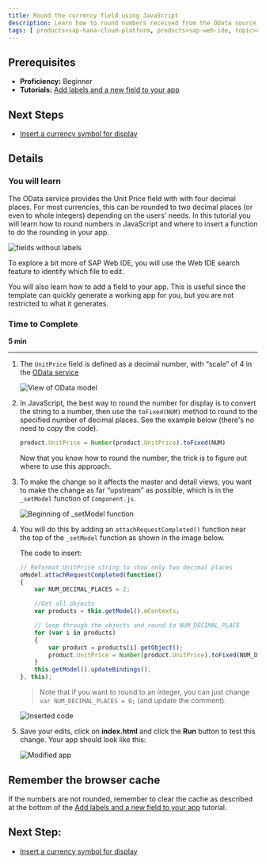 ```yaml
---
title: Round the currency field using JavaScript
description: Learn how to round numbers received from the OData source using JavaScript.
tags: [ products>sap-hana-cloud-platform, products>sap-web-ide, topic>cloud, topic>html5, topic>mobile, topic>odata, tutorial>beginner ]
---
```


## Prerequisites
 - **Proficiency:** Beginner
 - **Tutorials:** [Add labels and a new field to your app](http://go.sap.com/developer/tutorials/hcp-webide-add-labels-field.html)

## Next Steps
 - [Insert a currency symbol for display](http://go.sap.com/developer/tutorials/hcp-webide-insert-currency-symbol.html)

## Details

### You will learn
The OData service provides the Unit Price field with with four decimal places. For most currencies, this can be rounded to two decimal places (or even to whole integers) depending on the users' needs. In this tutorial you will learn how to round numbers in JavaScript and where to insert a function to do the rounding in your app.

 ![fields without labels](https://raw.githubusercontent.com/SAPDocuments/Tutorials/master/tutorials/hcp-webide-round-currency/mob2-2_0.png)

To explore a bit more of SAP Web IDE, you will use the Web IDE search feature to identify which file to edit.

You will also learn how to add a field to your app. This is useful since the template can quickly generate a working app for you, but you are not restricted to what it generates.

### Time to Complete
**5 min**

---

1. The `UnitPrice` field is defined as a decimal number, with “scale” of 4 in the [OData service](http://services.odata.org/V2/Northwind/Northwind.svc/$metadata)

    ![View of OData model](https://raw.githubusercontent.com/SAPDocuments/Tutorials/master/tutorials/hcp-webide-round-currency/mob2-2_1.png)

2.  In JavaScript, the best way to round the number for display is to convert the string to a number, then use the `toFixed(NUM)` method to round to the specified number of decimal places. See the example below (there's no need to copy the code).

    ```javascript
    product.UnitPrice = Number(product.UnitPrice).toFixed(NUM)
    ```
    
    Now that you know how to round the number, the trick is to figure out where to use this approach.

3. To make the change so it affects the master and detail views, you want to make the change as far “upstream” as possible, which is in the `_setModel` function of `Component.js`.
    
    ![Beginning of `_setModel` function](https://raw.githubusercontent.com/SAPDocuments/Tutorials/master/tutorials/hcp-webide-round-currency/mob2-2_3.png)
    
4. You will do this by adding an `attachRequestCompleted()` function near the top of the `_setModel` function as shown in the image below.

    The code to insert:

    ```javascript
    // Reformat UnitPrice string to show only two decimal places
    oModel.attachRequestCompleted(function()
    {
        var NUM_DECIMAL_PLACES = 2;

        //Get all objects
        var products = this.getModel().mContexts;

        // loop through the objects and round to NUM_DECIMAL_PLACE
        for (var i in products)
        {
            var product = products[i].getObject();
            product.UnitPrice = Number(product.UnitPrice).toFixed(NUM_DECIMAL_PLACES);
        }
        this.getModel().updateBindings();
    }, this);
    ```
    >Note that if you want to round to an integer, you can just change  `var NUM_DECIMAL_PLACES = 0;` (and update the comment).

    ![Inserted code](https://raw.githubusercontent.com/SAPDocuments/Tutorials/master/tutorials/hcp-webide-round-currency/mob2-2_4.png)

5. Save your edits, click on **index.html** and click the **Run** button to test this change. Your app should look like this:

    ![Modified app](https://raw.githubusercontent.com/SAPDocuments/Tutorials/master/tutorials/hcp-webide-round-currency/mob2-2_5.png)

## Remember the browser cache
If the numbers are not rounded, remember to clear the cache as described at the bottom of the [Add labels and a new field to your app](http://go.sap.com/developer/tutorials/hcp-webide-add-labels-field.html) tutorial.

## Next Step:
 - [Insert a currency symbol for display](http://go.sap.com/developer/tutorials/hcp-webide-insert-currency-symbol.html)
